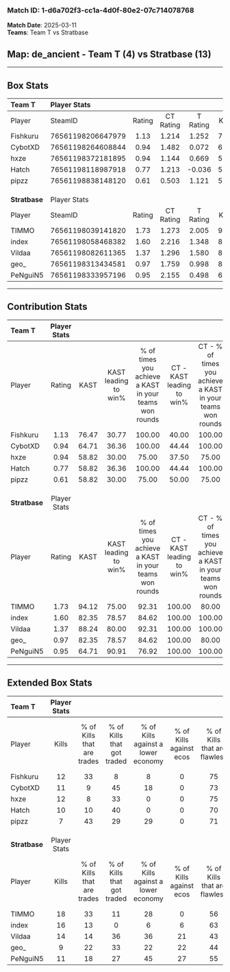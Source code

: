 ### Match ID: 1-d6a702f3-cc1a-4d0f-80e2-07c714078768  
**Match Date**: 2025-03-11  
**Teams**: Team T vs Stratbase  

## **Map**: de_ancient - Team T (4) vs Stratbase (13)  
---  

## Box Stats  

| **Team T**    | Player Stats      |        |           |          |       |      |       |         |        |      |     |
| :- | :- | :-: | :-: | :-: | :-: | :-: | :-: | :-: | :-: | :-: | :-: |
| Player        | SteamID           | Rating | CT Rating | T Rating | KAST  | ADR  | Kills | Assists | Deaths | K/D  | HS% |
| Fishkuru      | 76561198206647979 |  1.13  |   1.214   |  1.252   | 76.47 | 77.2 |  12   |    5    |   12   | 1.00 | 50  |
| CybotXD       | 76561198264608844 |  0.94  |   1.482   |  0.072   | 64.71 | 80.9 |  11   |    4    |   14   | 0.79 | 36  |
| hxze          | 76561198372181895 |  0.94  |   1.144   |  0.669   | 58.82 | 72.0 |  12   |    3    |   13   | 0.92 | 25  |
| Hatch         | 76561198118987918 |  0.77  |   1.213   |  -0.036  | 58.82 | 70.2 |  10   |    3    |   15   | 0.67 | 40  |
| pipzz         | 76561198838148120 |  0.61  |   0.503   |  1.121   | 58.82 | 55.2 |   7   |    4    |   14   | 0.50 | 42  |
|               |                   |        |           |          |       |      |       |         |        |      |     |
|               |                   |        |           |          |       |      |       |         |        |      |     |
|               |                   |        |           |          |       |      |       |         |        |      |     |
| **Stratbase** | Player Stats      |        |           |          |       |      |       |         |        |      |     |
| Player        | SteamID           | Rating | CT Rating | T Rating | KAST  | ADR  | Kills | Assists | Deaths | K/D  | HS% |
| TIMMO         | 76561198039141820 |  1.73  |   1.273   |  2.005   | 94.12 | 98.4 |  18   |    5    |   9    | 2.00 | 83  |
| index         | 76561198058468382 |  1.60  |   2.216   |  1.348   | 82.35 | 96.8 |  16   |    1    |   6    | 2.67 | 56  |
| Vildaa        | 76561198082611365 |  1.37  |   1.296   |  1.580   | 88.24 | 92.2 |  14   |    6    |   12   | 1.17 | 28  |
| geo_          | 76561198313434581 |  0.97  |   1.759   |  0.998   | 82.35 | 71.2 |   9   |    5    |   13   | 0.69 | 55  |
| PeNguiN5      | 76561198333957196 |  0.95  |   2.155   |  0.498   | 64.71 | 66.8 |  11   |    4    |   12   | 0.92 | 27  |
---  

## Contribution Stats  

| **Team T**    | Player Stats |       |                      |                                                        |                           |                                                             |                          |                                                            |
| :- | :-: | :-: | :-: | :-: | :-: | :-: | :-: | :-: |
| Player        |    Rating    | KAST  | KAST leading to win% | % of times you achieve a KAST in your teams won rounds | CT - KAST leading to win% | CT - % of times you achieve a KAST in your teams won rounds | T - KAST leading to win% | T - % of times you achieve a KAST in your teams won rounds |
| Fishkuru      |     1.13     | 76.47 |        30.77         |                         100.00                         |           40.00           |                           100.00                            |           0.00           |                            0.00                            |
| CybotXD       |     0.94     | 64.71 |        36.36         |                         100.00                         |           44.44           |                           100.00                            |           0.00           |                            0.00                            |
| hxze          |     0.94     | 58.82 |        30.00         |                         75.00                          |           37.50           |                            75.00                            |           0.00           |                            0.00                            |
| Hatch         |     0.77     | 58.82 |        36.36         |                         100.00                         |           44.44           |                           100.00                            |           0.00           |                            0.00                            |
| pipzz         |     0.61     | 58.82 |        30.00         |                         75.00                          |           50.00           |                            75.00                            |           0.00           |                            0.00                            |
|               |              |       |                      |                                                        |                           |                                                             |                          |                                                            |
|               |              |       |                      |                                                        |                           |                                                             |                          |                                                            |
|               |              |       |                      |                                                        |                           |                                                             |                          |                                                            |
| **Stratbase** | Player Stats |       |                      |                                                        |                           |                                                             |                          |                                                            |
| Player        |    Rating    | KAST  | KAST leading to win% | % of times you achieve a KAST in your teams won rounds | CT - KAST leading to win% | CT - % of times you achieve a KAST in your teams won rounds | T - KAST leading to win% | T - % of times you achieve a KAST in your teams won rounds |
| TIMMO         |     1.73     | 94.12 |        75.00         |                         92.31                          |          100.00           |                            80.00                            |          66.67           |                           100.00                           |
| index         |     1.60     | 82.35 |        78.57         |                         84.62                          |          100.00           |                           100.00                            |          66.67           |                           75.00                            |
| Vildaa        |     1.37     | 88.24 |        80.00         |                         92.31                          |          100.00           |                           100.00                            |          70.00           |                           87.50                            |
| geo_          |     0.97     | 82.35 |        78.57         |                         84.62                          |          100.00           |                            80.00                            |          70.00           |                           87.50                            |
| PeNguiN5      |     0.95     | 64.71 |        90.91         |                         76.92                          |          100.00           |                           100.00                            |          83.33           |                           62.50                            |
---  

## Extended Box Stats  

| **Team T**    | Player Stats |                            |                            |                                    |                         |                              |                                 |        |                             |                                     |                          |                               |                            |
| :- | :-: | :-: | :-: | :-: | :-: | :-: | :-: | :-: | :-: | :-: | :-: | :-: | :-: |
| Player        |    Kills     | % of Kills that are trades | % of Kills that got traded | % of Kills against a lower economy | % of Kills against ecos | % of Kills that are flawless | % of Kills that are close duels | Deaths | % of Deaths that get traded | % of Deaths against a lower economy | % of Deaths against ecos | % of Deaths that are flawless | % of Deaths that are close |
| Fishkuru      |      12      |             33             |             8              |                 8                  |            0            |              75              |                8                |   12   |             25              |                  8                  |            0             |              67               |             0              |
| CybotXD       |      11      |             9              |             45             |                 18                 |            0            |              73              |                0                |   14   |             29              |                  7                  |            0             |              43               |             0              |
| hxze          |      12      |             8              |             33             |                 0                  |            0            |              75              |                0                |   13   |             23              |                  8                  |            0             |              77               |             8              |
| Hatch         |      10      |             10             |             40             |                 0                  |            0            |              70              |                0                |   15   |              7              |                  7                  |            0             |              47               |             0              |
| pipzz         |      7       |             43             |             29             |                 29                 |            0            |              71              |               29                |   14   |             14              |                  0                  |            0             |              43               |             7              |
|               |              |                            |                            |                                    |                         |                              |                                 |        |                             |                                     |                          |                               |                            |
|               |              |                            |                            |                                    |                         |                              |                                 |        |                             |                                     |                          |                               |                            |
|               |              |                            |                            |                                    |                         |                              |                                 |        |                             |                                     |                          |                               |                            |
| **Stratbase** | Player Stats |                            |                            |                                    |                         |                              |                                 |        |                             |                                     |                          |                               |                            |
| Player        |    Kills     | % of Kills that are trades | % of Kills that got traded | % of Kills against a lower economy | % of Kills against ecos | % of Kills that are flawless | % of Kills that are close duels | Deaths | % of Deaths that get traded | % of Deaths against a lower economy | % of Deaths against ecos | % of Deaths that are flawless | % of Deaths that are close |
| TIMMO         |      18      |             33             |             11             |                 28                 |            0            |              56              |                0                |   9    |             22              |                  0                  |            0             |              89               |             11             |
| index         |      16      |             13             |             0              |                 6                  |            6            |              63              |                6                |   6    |             17              |                 17                  |            0             |              100              |             0              |
| Vildaa        |      14      |             14             |             36             |                 36                 |           21            |              43              |                7                |   12   |             33              |                 17                  |            17            |              67               |             0              |
| geo_          |      9       |             22             |             33             |                 22                 |           22            |              44              |                0                |   13   |             62              |                 23                  |            8             |              69               |             15             |
| PeNguiN5      |      11      |             18             |             27             |                 45                 |           27            |              55              |                0                |   12   |              8              |                 17                  |            8             |              67               |             0              |
